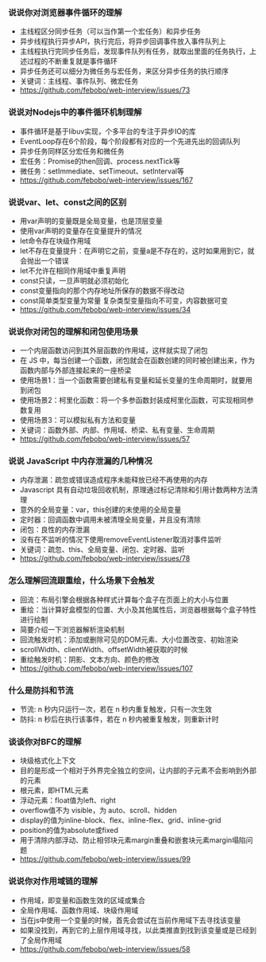 ### 说说你对浏览器事件循环的理解
- 主线程区分同步任务（可以当作第一个宏任务）和异步任务
- 异步线程执行异步API，执行完后，将异步回调事件放入事件队列上
- 主线程执行完同步任务后，发现事件队列有任务，就取出里面的任务执行，上述过程的不断重复就是事件循环
- 异步任务还可以细分为微任务与宏任务，来区分异步任务的执行顺序
- 关键词：主线程、事件队列、微宏任务
- https://github.com/febobo/web-interview/issues/73


### 说说对Nodejs中的事件循环机制理解
- 事件循环是基于libuv实现，个多平台的专注于异步IO的库
- EventLoop存在6个阶段，每个阶段都有对应的一个先进先出的回调队列
- 异步任务同样区分宏任务和微任务
- 宏任务：Promise的then回调、process.nextTick等
- 微任务：setImmediate、setTimeout、setInterval等
- https://github.com/febobo/web-interview/issues/167


### 说说var、let、const之间的区别
- 用var声明的变量既是全局变量，也是顶层变量
- 使用var声明的变量存在变量提升的情况
- let命令存在块级作用域
- let不存在变量提升：在声明它之前，变量a是不存在的，这时如果用到它，就会抛出一个错误
- let不允许在相同作用域中重复声明
- const只读，一旦声明就必须初始化
- const变量指向的那个内存地址所保存的数据不得改动
- const简单类型变量为常量 复杂类型变量指向不可变，内容数据可变
- https://github.com/febobo/web-interview/issues/34


### 说说你对闭包的理解和闭包使用场景
- 一个内层函数访问到其外层函数的作用域，这样就实现了闭包
- 在 JS 中，每当创建一个函数，闭包就会在函数创建的同时被创建出来，作为函数内部与外部连接起来的一座桥梁
- 使用场景1：当一个函数需要创建私有变量和延长变量的生命周期时，就要用到闭包
- 使用场景2：柯里化函数：将一个多参函数封装成柯里化函数，可实现相同参数复用
- 使用场景3：可以模拟私有方法和变量
- 关键词：函数外部、内部、作用域、桥梁、私有变量、生命周期
- https://github.com/febobo/web-interview/issues/57


### 说说 JavaScript 中内存泄漏的几种情况
- 内存泄漏：疏忽或错误造成程序未能释放已经不再使用的内存
- Javascript 具有自动垃圾回收机制，原理通过标记清除和引用计数两种方法清理
- 意外的全局变量：var，this创建的未使用的全局变量
- 定时器：回调函数中调用未被清理全局变量，并且没有清除
- 闭包：良性的内存泄漏
- 没有在不监听的情况下使用removeEventListener取消对事件监听
- 关键词：疏忽、this、全局变量、闭包、定时器、监听
- https://github.com/febobo/web-interview/issues/78


### 怎么理解回流跟重绘，什么场景下会触发
- 回流：布局引擎会根据各种样式计算每个盒子在页面上的大小与位置
- 重绘：当计算好盒模型的位置、大小及其他属性后，浏览器根据每个盒子特性进行绘制
- 简要介绍一下浏览器解析渲染机制
- 回流触发时机：添加或删除可见的DOM元素、大小位置改变、初始渲染
- scrollWidth、clientWidth、offsetWidth被获取的时候
- 重绘触发时机：阴影、文本方向、颜色的修改
- https://github.com/febobo/web-interview/issues/107


### 什么是防抖和节流
- 节流: n 秒内只运行一次，若在 n 秒内重复触发，只有一次生效
- 防抖: n 秒后在执行该事件，若在 n 秒内被重复触发，则重新计时


### 谈谈你对BFC的理解
- 块级格式化上下文
- 目的是形成一个相对于外界完全独立的空间，让内部的子元素不会影响到外部的元素
- 根元素，即HTML元素
- 浮动元素：float值为left、right
- overflow值不为 visible，为 auto、scroll、hidden
- display的值为inline-block、flex、inline-flex、grid、inline-grid
- position的值为absolute或fixed
- 用于清除内部浮动、防止相邻块元素margin重叠和嵌套块元素margin塌陷问题
- https://github.com/febobo/web-interview/issues/99


### 说说你对作用域链的理解
- 作用域，即变量和函数生效的区域或集合
- 全局作用域、函数作用域、块级作用域
- 当在js中使用一个变量的时候，首先会尝试在当前作用域下去寻找该变量
- 如果没找到，再到它的上层作用域寻找，以此类推直到找到该变量或是已经到了全局作用域
- https://github.com/febobo/web-interview/issues/58
